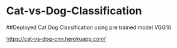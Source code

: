 # Cat-vs-Dog-Classification

##Deployed Cat Dog Classification using pre trained model VGG16

https://cat-vs-dog-cnn.herokuapp.com/
